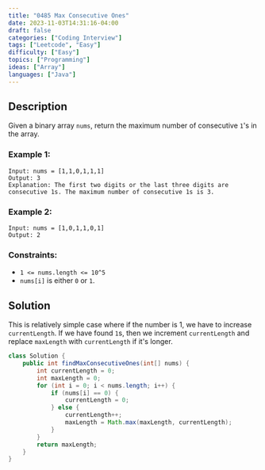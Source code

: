 ```yaml
---
title: "0485 Max Consecutive Ones"
date: 2023-11-03T14:31:16-04:00
draft: false
categories: ["Coding Interview"]
tags: ["Leetcode", "Easy"]
difficulty: ["Easy"]
topics: ["Programming"]
ideas: ["Array"]
languages: ["Java"]
---
```


## Description

Given a binary array `nums`, return the maximum number of consecutive `1`'s in the array.

### Example 1:

```
Input: nums = [1,1,0,1,1,1]
Output: 3
Explanation: The first two digits or the last three digits are consecutive 1s. The maximum number of consecutive 1s is 3.
```

### Example 2:

```
Input: nums = [1,0,1,1,0,1]
Output: 2
```

### Constraints:

- `1 <= nums.length <= 10^5`
- `nums[i]` is either `0` or `1`.

## Solution

This is relatively simple case where if the number is 1, we have to increase `currentLength`. If we have found `1`s, then we increment `currentLength` and replace `maxLength` with `currentLength` if it's longer.

```java
class Solution {
    public int findMaxConsecutiveOnes(int[] nums) {
        int currentLength = 0;
        int maxLength = 0;
        for (int i = 0; i < nums.length; i++) {
            if (nums[i] == 0) {
                currentLength = 0;
            } else {
                currentLength++;
                maxLength = Math.max(maxLength, currentLength);
            }
        }
        return maxLength;
    }
}
```